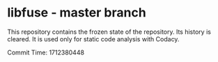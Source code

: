 # libfuse - master branch

This repository contains the frozen state of the repository.
Its history is cleared. It is used only for static code
analysis with Codacy.

Commit Time: 1712380448